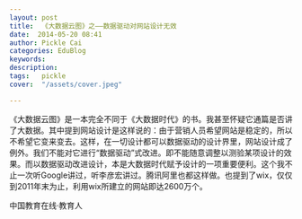 ```yaml
---
layout: post  
title:  《大数据云图》之——数据驱动对网站设计无效  
date:  2014-05-20 08:41  
author: Pickle Cai  
categories: EduBlog  
keywords: 
description:   
tags:	pickle   
cover:  "/assets/cover.jpeg"  

---  
```

    
《大数据云图》是一本完全不同于《大数据时代》的书。我甚至怀疑它通篇是否讲了大数据。其中提到网站设计是这样说的：由于营销人员希望网站是稳定的，所以不希望它变来变去。这样，在一切设计都可以数据驱动的设计界里，网站设计成了例外。我们不能对它进行“数据驱动”式改进。即不能随意调整以测验某项设计的效果。而以数据驱动改进设计，本是大数据时代赋予设计的一项重要便利。这个我不止一次听Google讲过，听李彦宏讲过。腾讯阿里也都这样做。也提到了wix，仅仅到2011年末为止，利用wix所建立的网站即达2600万个。

		    
 中国教育在线·教育人

